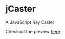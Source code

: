 jCaster
=========

A JavaScript Ray Caster

Checkout the preview [here](http://htmlpreview.github.com/?https://github.com/andyjeffs/jCaster/blob/master/jCaster.html)